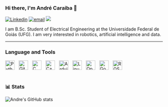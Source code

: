 ### Hi there, I'm André Caraiba 👋

[![Linkedin](https://img.shields.io/badge/LinkedIn-0077B5?style=for-the-badge&logo=linkedin&logoColor=white)](https://www.linkedin.com/in/andrecaraiba/)
[![email](https://img.shields.io/badge/Gmail-D14836?style=for-the-badge&logo=gmail&logoColor=white)](mailto:drecaraiba@gmail.com)
![](https://shields-io-visitor-counter.herokuapp.com/badge?page=andrecaraiba.andrecaraiba&label=Visitors&labelColor=000000&logo=GitHub&logoColor=FFFFFF&color=1D70B8&style=for-the-badge)

I am B.Sc. Student of Electrical Engineering at the Universidade Federal de Goiás (UFG). I am very interested in robotics, artificial intelligence and data.

---
### Language and Tools
<img align="left" alt="Python" width="30px" style="padding-right:10px;" src="https://cdn.jsdelivr.net/gh/devicons/devicon/icons/python/python-plain.svg"/>
<img align="left" alt="Git" width="30px" style="padding-right:10px;" src="https://cdn.jsdelivr.net/gh/devicons/devicon/icons/git/git-plain.svg" />
<img align="left" alt="C" width="30px" style="padding-right:10px;" src="https://cdn.jsdelivr.net/gh/devicons/devicon/icons/c/c-original.svg" />
<img align="left" alt="C++" width="30px" style="padding-right:10px;" src="https://cdn.jsdelivr.net/gh/devicons/devicon/icons/cplusplus/cplusplus-original.svg" />
<img align="left" alt="Arduino" width="30px" style="padding-right:10px;" src="https://cdn.jsdelivr.net/gh/devicons/devicon/icons/arduino/arduino-original.svg" />
<img align="left" alt="Linux" width="30px" style="padding-right:10px;" src="https://cdn.jsdelivr.net/gh/devicons/devicon/icons/linux/linux-original.svg" />
<img align="left" alt="OpenCV" width="30px" style="padding-right:10px;" src="https://cdn.jsdelivr.net/gh/devicons/devicon/icons/opencv/opencv-original.svg" />
<img align="left" alt="Google Colab" width="30px" style="padding-right:10px;" src="https://cdn.simpleicons.org/googlecolab" />
<img align="left" alt="ROS" width="30px" style="padding-right:10px;" src="https://cdn.simpleicons.org/ros" />

<br />
<br />

#

### 📊 Stats

![Andre's GitHub stats](https://github-readme-stats.vercel.app/api?username=andrecaraiba&show_icons=true&theme=dark)
